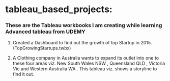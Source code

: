 # tableau_based_projects:
### These are the Tableau workbooks I am creating while learning Advanced tableau from UDEMY

1) Created a Dashboard to find out the growth of top Startup in 2015. (TopGrowingStartups.twbx) 

2) A Clothing company in Australia wants to expand its outlet into one to these four areas viz. New South Wales NSW , Queensland QLD , Victoria Vic and Western Australia WA . This tableau viz. shows a storyline to find it out. 